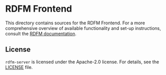# RDFM Frontend

This directory contains sources for the RDFM Frontend.
For a more comprehensive overview of available functionality and set-up instructions, consult the [RDFM documentation](https://antmicro.github.io/rdfm).

## License

`rdfm-server` is licensed under the Apache-2.0 license. For details, see the [LICENSE](LICENSE) file.
